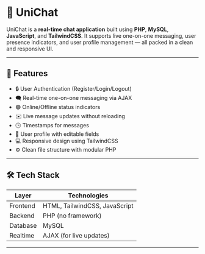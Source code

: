 # 💬 UniChat

UniChat is a **real-time chat application** built using **PHP**, **MySQL**, **JavaScript**, and **TailwindCSS**. It supports live one-on-one messaging, user presence indicators, and user profile management — all packed in a clean and responsive UI.

---

## 🚀 Features

- 🔒 User Authentication (Register/Login/Logout)
- 🗨️ Real-time one-on-one messaging via AJAX
- 🟢 Online/Offline status indicators
- ✉️ Live message updates without reloading
- 🕒 Timestamps for messages
- 👤 User profile with editable fields
- 💻 Responsive design using TailwindCSS
- ⚙️ Clean file structure with modular PHP

---

## 🛠️ Tech Stack

| Layer       | Technologies                    |
|-------------|----------------------------------|
| Frontend    | HTML, TailwindCSS, JavaScript    |
| Backend     | PHP (no framework)               |
| Database    | MySQL                            |
| Realtime    | AJAX (for live updates)          |

---


